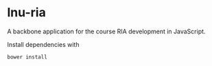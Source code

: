 lnu-ria
=======

A backbone application for the course RIA development in JavaScript.

Install dependencies with

    bower install
